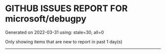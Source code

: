 
# GITHUB ISSUES REPORT FOR microsoft/debugpy


Generated on 2022-03-31 using: stale=30, all=0


Only showing items that are new to report in past 1 day(s)


---
